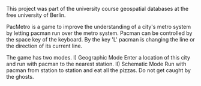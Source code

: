 This project was part of the university course geospatial databases at the free university of Berlin.

PacMetro is a game to improve the understanding of a city's metro system by letting pacman run over the metro system.
Pacman can be controlled by the space key of the keyboard. By the key 'L' pacman is changing the line or the direction of its current line.

The game has two modes.
I) Geographic Mode
Enter a location of this city and run with pacman to the nearest station.
II) Schematic Mode
Run with pacman from station to station and eat all the pizzas. Do not get caught by the ghosts.
